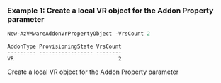 ### Example 1: Create a local VR object for the Addon Property parameter
```powershell
New-AzVMwareAddonVrPropertyObject -VrsCount 2
```
```output
AddonType ProvisioningState VrsCount
--------- ----------------- --------
VR                                 2
```

Create a local VR object for the Addon Property parameter